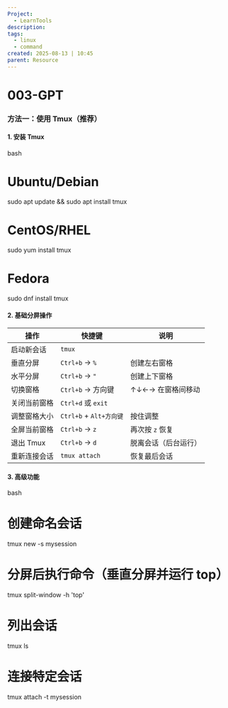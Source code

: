```yaml
---
Project:
  - LearnTools
description:
tags:
  - linux
  - command
created: 2025-08-13 | 10:45
parent: Resource
---
```

# 003-GPT
### 方法一：使用 Tmux（推荐）

#### 1. 安装 Tmux

bash

# Ubuntu/Debian
sudo apt update && sudo apt install tmux

# CentOS/RHEL
sudo yum install tmux

# Fedora
sudo dnf install tmux

#### 2. 基础分屏操作

|操作|快捷键|说明|
|---|---|---|
|启动新会话|`tmux`||
|垂直分屏|`Ctrl+b` → `%`|创建左右窗格|
|水平分屏|`Ctrl+b` → `"`|创建上下窗格|
|切换窗格|`Ctrl+b` → 方向键|↑↓←→ 在窗格间移动|
|关闭当前窗格|`Ctrl+d` 或 `exit`||
|调整窗格大小|`Ctrl+b` + `Alt+方向键`|按住调整|
|全屏当前窗格|`Ctrl+b` → `z`|再次按 `z` 恢复|
|退出 Tmux|`Ctrl+b` → `d`|脱离会话（后台运行）|
|重新连接会话|`tmux attach`|恢复最后会话|

#### 3. 高级功能

bash

# 创建命名会话
tmux new -s mysession

# 分屏后执行命令（垂直分屏并运行 top）
tmux split-window -h 'top'

# 列出会话
tmux ls

# 连接特定会话
tmux attach -t mysession